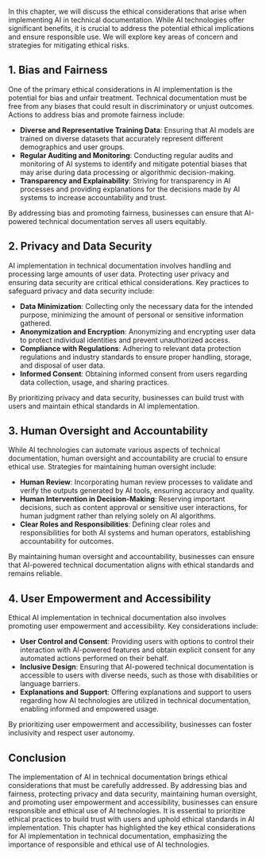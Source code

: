 
In this chapter, we will discuss the ethical considerations that arise when implementing AI in technical documentation. While AI technologies offer significant benefits, it is crucial to address the potential ethical implications and ensure responsible use. We will explore key areas of concern and strategies for mitigating ethical risks.

## 1\. Bias and Fairness

One of the primary ethical considerations in AI implementation is the potential for bias and unfair treatment. Technical documentation must be free from any biases that could result in discriminatory or unjust outcomes. Actions to address bias and promote fairness include:

- **Diverse and Representative Training Data**: Ensuring that AI models are trained on diverse datasets that accurately represent different demographics and user groups.
- **Regular Auditing and Monitoring**: Conducting regular audits and monitoring of AI systems to identify and mitigate potential biases that may arise during data processing or algorithmic decision-making.
- **Transparency and Explainability**: Striving for transparency in AI processes and providing explanations for the decisions made by AI systems to increase accountability and trust.

By addressing bias and promoting fairness, businesses can ensure that AI-powered technical documentation serves all users equitably.

## 2\. Privacy and Data Security

AI implementation in technical documentation involves handling and processing large amounts of user data. Protecting user privacy and ensuring data security are critical ethical considerations. Key practices to safeguard privacy and data security include:

- **Data Minimization**: Collecting only the necessary data for the intended purpose, minimizing the amount of personal or sensitive information gathered.
- **Anonymization and Encryption**: Anonymizing and encrypting user data to protect individual identities and prevent unauthorized access.
- **Compliance with Regulations**: Adhering to relevant data protection regulations and industry standards to ensure proper handling, storage, and disposal of user data.
- **Informed Consent**: Obtaining informed consent from users regarding data collection, usage, and sharing practices.

By prioritizing privacy and data security, businesses can build trust with users and maintain ethical standards in AI implementation.

## 3\. Human Oversight and Accountability

While AI technologies can automate various aspects of technical documentation, human oversight and accountability are crucial to ensure ethical use. Strategies for maintaining human oversight include:

- **Human Review**: Incorporating human review processes to validate and verify the outputs generated by AI tools, ensuring accuracy and quality.
- **Human Intervention in Decision-Making**: Reserving important decisions, such as content approval or sensitive user interactions, for human judgment rather than relying solely on AI algorithms.
- **Clear Roles and Responsibilities**: Defining clear roles and responsibilities for both AI systems and human operators, establishing accountability for outcomes.

By maintaining human oversight and accountability, businesses can ensure that AI-powered technical documentation aligns with ethical standards and remains reliable.

## 4\. User Empowerment and Accessibility

Ethical AI implementation in technical documentation also involves promoting user empowerment and accessibility. Key considerations include:

- **User Control and Consent**: Providing users with options to control their interaction with AI-powered features and obtain explicit consent for any automated actions performed on their behalf.
- **Inclusive Design**: Ensuring that AI-powered technical documentation is accessible to users with diverse needs, such as those with disabilities or language barriers.
- **Explanations and Support**: Offering explanations and support to users regarding how AI technologies are utilized in technical documentation, enabling informed and empowered usage.

By prioritizing user empowerment and accessibility, businesses can foster inclusivity and respect user autonomy.

## Conclusion

The implementation of AI in technical documentation brings ethical considerations that must be carefully addressed. By addressing bias and fairness, protecting privacy and data security, maintaining human oversight, and promoting user empowerment and accessibility, businesses can ensure responsible and ethical use of AI technologies. It is essential to prioritize ethical practices to build trust with users and uphold ethical standards in AI implementation. This chapter has highlighted the key ethical considerations for AI implementation in technical documentation, emphasizing the importance of responsible and ethical use of AI technologies.
